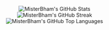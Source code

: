 <p align="center">
    <img alt="MisterBham's GitHub Stats" src="https://github-readme-stats-sigma-five.vercel.app/api?username=MisterBham&theme=material-palenight&show_icons=true&hide_border=true&count_private=false"> </br>
    <img alt="MisterBham's GitHub Streak" src="https://github-readme-streak-stats.herokuapp.com/?user=MisterBham&theme=material-palenight&hide_border=true"> </br>
    <img alt="MisterBham's GitHub Top Languages" src="https://github-readme-stats-sigma-five.vercel.app/api/top-langs/?username=MisterBham&theme=material-palenight&show_icons=true&hide_border=true&layout=compact"> </br>
</p>
